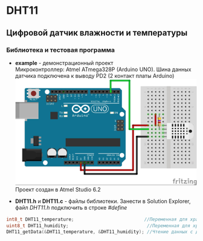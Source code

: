# DHT11
## Цифровой датчик влажности и температуры
### Библиотека и тестовая программа

  + __example__ - демонстрационный проект  
  Микроконтроллер: Atmel ATmega328P (Arduino UNO). Шина данных датчика подключена к выводу PD2 (2 контакт платы Arduino)  
  ![Схема подключения для тестовой программы](https://github.com/Dubos1210/DHT11/blob/master/img/sch.jpg)  
  Проект создан в Atmel Studio 6.2
  
  + __DHT11.h__ и __DHT11.c__ - файлы библиотеки. Занести в Solution Explorer, файл _DHT11.h_ подключить в строке _#define_
  ```c	
  int8_t DHT11_temperature;                          //Переменная для хранения темературы
  uint8_t DHT11_humidity;                             //Переменная для хранения влажности
  DHT11_getData(&DHT11_temperature, &DHT11_humidity); //Чтение данных с датчика и запись в переменные
  ```
